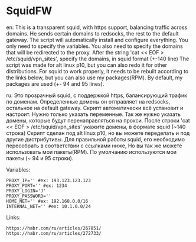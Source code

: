 # SquidFW
en: This is a transparent squid, with https support, balancing traffic across domains. He sends certain domains to redsocks, the rest to the default gateway.
The script will automatically install and configure everything. You only need to specify the variables.
You also need to specify the domains that will be redirected to the proxy. After the string 'cat << EOF > /etc/squid/vpn_sites', specify the domains, in squid format (+-140 line)
The script was made for alt linux p10, but you can also redo it for other distributions. For squid to work properly, it needs to be rebuilt according to the links below, but you can also use my packages(RPM). By default, my packages are used (+- 94 and 95 lines).



ru: Это прозрачный squid, с поддержкой https, балансирующий трафик по доменам. Определенные домены он отправляет на redsocks, остальное на default gateway.
Скрипт автоматически всё установит и настроит. Нужно только указать переменные.
Так же нужно указать домены, которые будут перенаправляться на прокси. После строки 'cat << EOF > /etc/squid/vpn_sites' укажите домены, в формате squid (~140 строка)
Скрипт сделан под alt linux p10, но вы можете переделать и под другие дистрибутивы. Для правильной работы squid, его необходимо пересобрать в соответствии с ссылками ниже, Но вы так же можете использовать мои пакеты(RPM). По умолчанию используются мои пакеты (~ 94 и 95 строки).

Variables:

    PROXY_IP='' #ex: 193.123.123.123
    PROXY_PORT='' #ex: 1234
    PROXY_LOGIN='J'
    PROXY_PASSWORD=''
    HOME_NET='' #ex: 192.168.0.0/16
    INTERNAL_NET='' #ex: 10.1.0.0/24

Links:

    https://habr.com/ru/articles/267851/
    https://habr.com/ru/articles/272733/
